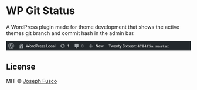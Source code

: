 # WP Git Status

A WordPress plugin made for theme development that shows the active themes git branch and commit hash in the admin bar.

![Admin Bar](assets/screenshot-1.jpg)

## License

MIT © [Joseph Fusco](http://mit.josephfus.co/?year=2016)
